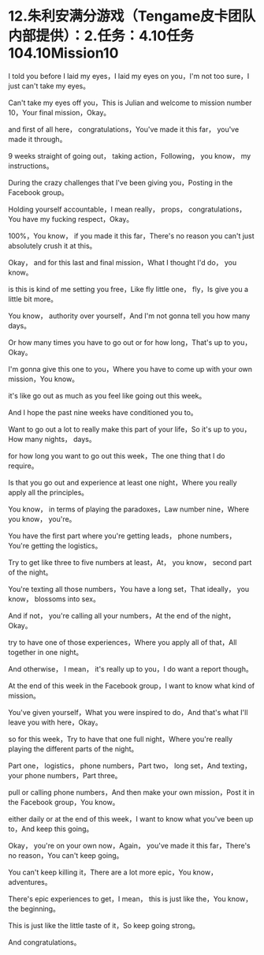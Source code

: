 # 12.朱利安满分游戏（Tengame皮卡团队内部提供）：2.任务：4.10任务104.10Mission10

I told you before I laid my eyes，I laid my eyes on you，I'm not too sure，I just can't take my eyes。

Can't take my eyes off you，This is Julian and welcome to mission number 10，Your final mission，Okay。

 and first of all here， congratulations，You've made it this far， you've made it through。

9 weeks straight of going out， taking action，Following， you know， my instructions。

During the crazy challenges that I've been giving you，Posting in the Facebook group。

Holding yourself accountable，I mean really， props， congratulations，You have my fucking respect，Okay。

 100%，You know， if you made it this far，There's no reason you can't just absolutely crush it at this。

Okay， and for this last and final mission，What I thought I'd do， you know。

 is this is kind of me setting you free，Like fly little one， fly，Is give you a little bit more。

You know， authority over yourself，And I'm not gonna tell you how many days。

Or how many times you have to go out or for how long，That's up to you，Okay。

 I'm gonna give this one to you，Where you have to come up with your own mission，You know。

 it's like go out as much as you feel like going out this week。

And I hope the past nine weeks have conditioned you to。

Want to go out a lot to really make this part of your life，So it's up to you，How many nights， days。

 for how long you want to go out this week，The one thing that I do require。

Is that you go out and experience at least one night，Where you really apply all the principles。

You know， in terms of playing the paradoxes，Law number nine，Where you know， you're。

You have the first part where you're getting leads， phone numbers，You're getting the logistics。

Try to get like three to five numbers at least，At， you know， second part of the night。

You're texting all those numbers，You have a long set，That ideally， you know， blossoms into sex。

And if not， you're calling all your numbers，At the end of the night，Okay。

 try to have one of those experiences，Where you apply all of that，All together in one night。

And otherwise， I mean， it's really up to you，I do want a report though。

At the end of this week in the Facebook group，I want to know what kind of mission。

You've given yourself，What you were inspired to do，And that's what I'll leave you with here，Okay。

 so for this week，Try to have that one full night，Where you're really playing the different parts of the night。

Part one， logistics， phone numbers，Part two， long set，And texting， your phone numbers，Part three。

 pull or calling phone numbers，And then make your own mission，Post it in the Facebook group，You know。

 either daily or at the end of this week，I want to know what you've been up to，And keep this going。

Okay， you're on your own now，Again， you've made it this far，There's no reason，You can't keep going。

You can't keep killing it，There are a lot more epic，You know， adventures。

There's epic experiences to get，I mean， this is just like the，You know， the beginning。

This is just like the little taste of it，So keep going strong。

And congratulations。